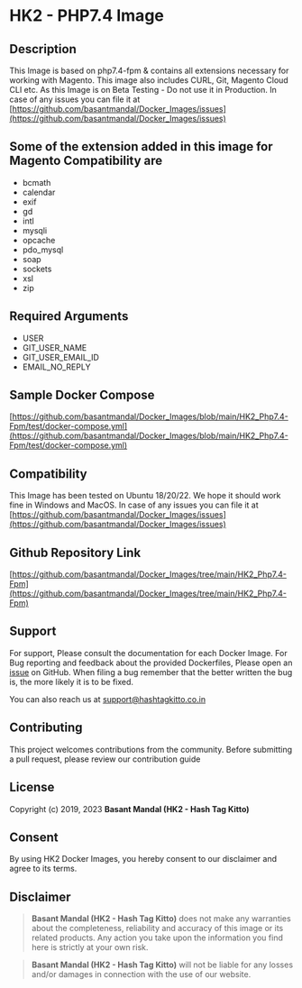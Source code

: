 # HK2 - PHP7.4 Image

## Description

This Image is based on php7.4-fpm & contains all extensions necessary for working with Magento. This image also includes CURL, Git, Magento Cloud CLI etc. As this Image is on Beta Testing - Do not use it in Production. In case of any issues you can file it at [https://github.com/basantmandal/Docker_Images/issues](https://github.com/basantmandal/Docker_Images/issues)

## Some of the extension added in this image for Magento Compatibility are

- bcmath
- calendar
- exif
- gd
- intl
- mysqli
- opcache
- pdo_mysql
- soap
- sockets
- xsl
- zip

## Required Arguments

- USER
- GIT_USER_NAME
- GIT_USER_EMAIL_ID
- EMAIL_NO_REPLY

## Sample Docker Compose

[https://github.com/basantmandal/Docker_Images/blob/main/HK2_Php7.4-Fpm/test/docker-compose.yml](https://github.com/basantmandal/Docker_Images/blob/main/HK2_Php7.4-Fpm/test/docker-compose.yml)

## Compatibility

This Image has been tested on Ubuntu 18/20/22. We hope it should work fine in Windows and MacOS. In case of any issues you can file it at [https://github.com/basantmandal/Docker_Images/issues](https://github.com/basantmandal/Docker_Images/issues)

## Github Repository Link

[https://github.com/basantmandal/Docker_Images/tree/main/HK2_Php7.4-Fpm](https://github.com/basantmandal/Docker_Images/tree/main/HK2_Php7.4-Fpm)

## Support

For support, Please consult the documentation for each Docker Image. For Bug reporting and feedback about the provided Dockerfiles, Please open an [issue](https://github.com/basantmandal/Docker_Images/issues) on GitHub. When filing a bug remember that the better written the bug is, the more likely it is to be fixed.

You can also reach us at <support@hashtagkitto.co.in>

## Contributing

This project welcomes contributions from the community. Before submitting a pull request, please review our contribution guide

## License

Copyright (c) 2019, 2023 **Basant Mandal (HK2 - Hash Tag Kitto)**

## Consent

By using HK2 Docker Images, you hereby consent to our disclaimer and agree to its terms.

## Disclaimer

> **Basant Mandal (HK2 - Hash Tag Kitto)** does not make any warranties about the completeness, reliability and accuracy of this image or its related products. Any action you take upon the information you find here is strictly at your own risk.

> **Basant Mandal (HK2 - Hash Tag Kitto)** will not be liable for any losses and/or damages in connection with the use of our website.
